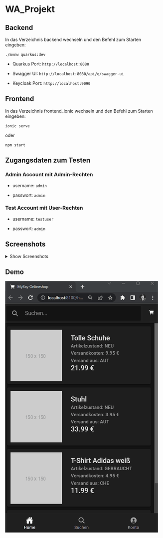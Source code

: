 # WA_Projekt

## Backend

In das Verzeichnis backend wechseln und den Befehl zum Starten eingeben:

```
./mvnw quarkus:dev
```

- Quarkus Port: ``` http://localhost:8080 ```
- Swagger UI: ``` http://localhost:8080/api/q/swagger-ui ```

- Keycloak Port: ``` http://localhost:9090 ```

## Frontend

In das Verzeichnis frontend_ionic wechseln und den Befehl zum Starten eingeben:

```
ionic serve
```

oder

```
npm start
```

## Zugangsdaten zum Testen

### Admin Account mit Admin-Rechten
- username:
`admin`

- passwort:
`admin`

### Test Account mit User-Rechten
- username:
`testuser`

- passwort:
`admin`

## Screenshots

<details>
<summary>Show Screenshots</summary>
<br>
<img src="screenshots/home.png" width="250px"/>
<img src="screenshots/home_suche.png" width="250px"/>
<img src="screenshots/suche.png" width="250px"/>
<img src="screenshots/artikel.png" width="250px"/>
<img src="screenshots/artikel_warenkorb_add.png" width="250px"/>
<img src="screenshots/warenkorb.png" width="250px"/>
<img src="screenshots/login.png" width="250px"/>
<img src="screenshots/bestellung.png" width="250px"/>
<img src="screenshots/bestellung_abgeschlossen.png" width="250px"/>
<img src="screenshots/dashboard.png" width="250px"/>
<img src="screenshots/artikel_anlegen.png" width="250px"/>
<img src="screenshots/artikel_update_delete.png" width="250px"/>
<img src="screenshots/confirm_deletion.png" width="250px"/>
</details>

## Demo
![demo](demo.gif)
